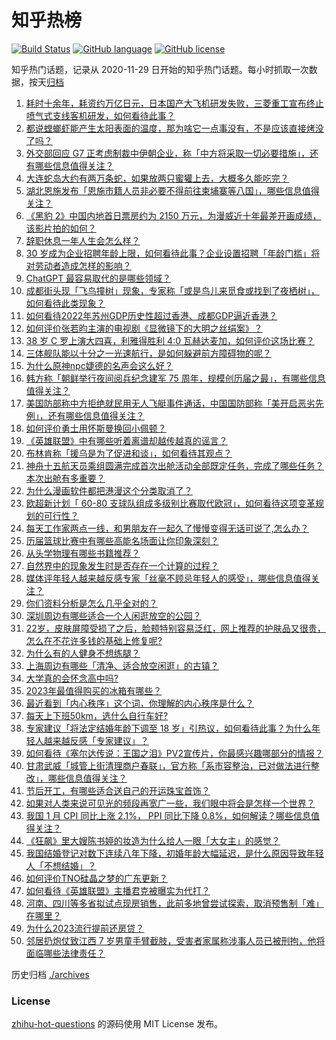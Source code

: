 # 知乎热榜
[![Build Status](https://github.com/ToWeLong/zhihu-hot-questions/workflows/CI/badge.svg)](https://github.com/ToWeLong/zhihu-hot-questions/actions)
[![GitHub language](https://img.shields.io/badge/language-golang-orange.svg)](https://golang.org/)
[![GitHub license](https://img.shields.io/github/license/ToWeLong/zhihu-hot-questions)](https://github.com/ToWeLong/zhihu-hot-questions/blob/main/LICENSE)

知乎热门话题，记录从 2020-11-29 日开始的知乎热门话题。每小时抓取一次数据，按天[归档](./archives)

<!-- BEGIN -->

1. [耗时十余年，耗资约万亿日元，日本国产大飞机研发失败，三菱重工宣布终止喷气式支线客机研发，如何看待此事？](https://www.zhihu.com/question/582749904)
1. [都说螳螂虾能产生太阳表面的温度，那为啥它一点事没有，不是应该直接烤没了吗？](https://www.zhihu.com/question/541560060)
1. [外交部回应 G7 正考虑制裁中伊朝企业，称「中方将采取一切必要措施」，还有哪些信息值得关注？](https://www.zhihu.com/question/582965322)
1. [大连蛇岛大约有两万条蛇，如果放两只蜜獾上去，大概多久能吃完？](https://www.zhihu.com/question/458741991)
1. [湖北恩施发布「恩施市籍人员非必要不得前往柬埔寨等八国」，哪些信息值得关注？](https://www.zhihu.com/question/582655146)
1. [《黑豹 2》中国内地首日票房约为 2150 万元，为漫威近十年最差开画成绩，该影片拍的如何？](https://www.zhihu.com/question/582749295)
1. [辞职休息一年人生会怎么样？](https://www.zhihu.com/question/582718053)
1. [30 岁成为企业招聘年龄上限，如何看待此事？企业设置招聘「年龄门槛」将对劳动者造成怎样的影响？](https://www.zhihu.com/question/582407358)
1. [ChatGPT 最容易取代的是哪些领域？](https://www.zhihu.com/question/582498339)
1. [成都街头现「飞鸟撞树」现象，专家称「或是鸟儿来觅食或找到了夜栖树」，如何看待此类现象？](https://www.zhihu.com/question/582954230)
1. [如何看待2022年苏州GDP历史性超过香港、成都GDP逼近香港？](https://www.zhihu.com/question/582343412)
1. [如何评价张若昀主演的电视剧《显微镜下的大明之丝绢案》？](https://www.zhihu.com/question/509947846)
1. [38 岁 C 罗上演大四喜，利雅得胜利 4:0 瓦赫达麦加，如何评价这场比赛？](https://www.zhihu.com/question/583127580)
1. [三体舰队能以十分之一光速航行，是如何躲避前方障碍物的呢？](https://www.zhihu.com/question/582644358)
1. [为什么原神npc婕德的名声会这么好？](https://www.zhihu.com/question/582688205)
1. [韩方称「朝鲜举行夜间阅兵纪念建军 75 周年，规模创历届之最」，有哪些信息值得关注？](https://www.zhihu.com/question/582924843)
1. [美国防部称中方拒绝就民用无人飞艇事件通话，中国国防部称「美开启恶劣先例」，还有哪些信息值得关注？](https://www.zhihu.com/question/582977528)
1. [如何评价勇士用怀斯曼换回小佩顿？](https://www.zhihu.com/question/583130405)
1. [《英雄联盟》中有哪些听着离谱却越传越真的谣言？](https://www.zhihu.com/question/444829622)
1. [布林肯称「援乌是为了促进和谈」，如何看待其观点？](https://www.zhihu.com/question/582961032)
1. [神舟十五航天员乘组圆满完成首次出舱活动全部既定任务，完成了哪些任务？本次出舱有多重要？](https://www.zhihu.com/question/582804279)
1. [为什么漫画软件都把港漫这个分类取消了？](https://www.zhihu.com/question/298734552)
1. [欧超新计划「 60-80 支球队组成多级别比赛取代欧冠」，如何看待这项变革规划的可行性？](https://www.zhihu.com/question/582977492)
1. [每天工作家两点一线，和男朋友在一起久了慢慢变得无话可说了,怎么办？](https://www.zhihu.com/question/581990434)
1. [历届篮球比赛中有哪些高能名场面让你印象深刻？](https://www.zhihu.com/question/582934098)
1. [从头学物理有哪些书籍推荐？](https://www.zhihu.com/question/582819158)
1. [自然界中的现象发生时是否存在一个计算的过程？](https://www.zhihu.com/question/582095190)
1. [媒体评年轻人越来越反感专家「丝毫不顾忌年轻人的感受」，哪些信息值得关注？](https://www.zhihu.com/question/582956629)
1. [你们资料分析是怎么几乎全对的？](https://www.zhihu.com/question/456216561)
1. [深圳周边有哪些适合一个人闲逛放空的公园？](https://www.zhihu.com/question/582817643)
1. [22岁，皮肤屏障受损了之后，脸颊特别容易泛红，网上推荐的护肤品又很贵，怎么在不花许多钱的基础上修复呢?](https://www.zhihu.com/question/578492691)
1. [为什么有的人健身不想练腿？](https://www.zhihu.com/question/582256023)
1. [上海周边有哪些「清净、适合放空闲逛」的古镇？](https://www.zhihu.com/question/582817640)
1. [大学真的会怀念高中吗?](https://www.zhihu.com/question/583043542)
1. [2023年最值得购买的冰箱有哪些？](https://www.zhihu.com/question/574815378)
1. [最近看到「内心秩序」这个词，你理解的内心秩序是什么？](https://www.zhihu.com/question/578840228)
1. [每天上下班50km，选什么自行车好?](https://www.zhihu.com/question/582616651)
1. [专家建议「将法定结婚年龄下调至 18 岁」引热议，如何看待此事？为什么年轻人越来越反感「专家建议」？](https://www.zhihu.com/question/582924506)
1. [如何看待《塞尔达传说：王国之泪》PV2宣传片，你最感兴趣哪部分的情报？](https://www.zhihu.com/question/582918202)
1. [甘肃武威「城管上街清理商户春联」，官方称「系市容整治，已对做法进行整改」，哪些信息值得关注？](https://www.zhihu.com/question/582924364)
1. [节后开工，有哪些适合送自己的开运珠宝首饰？](https://www.zhihu.com/question/581102245)
1. [如果对人类来说可见光的频段再宽广一些，我们眼中将会是怎样一个世界？](https://www.zhihu.com/question/68163999)
1. [我国 1 月 CPI 同比上涨 2.1%， PPI 同比下降 0.8%，如何解读？哪些信息值得关注？](https://www.zhihu.com/question/583134306)
1. [《狂飙》里大嫂陈书婷的妆造为什么给人一眼「大女主」的感觉？](https://www.zhihu.com/question/582013746)
1. [我国结婚登记对数下连续八年下降，初婚年龄大幅延迟，是什么原因导致年轻人「不想结婚」？](https://www.zhihu.com/question/582473778)
1. [如何评价TNO硅晶之梦的广东更新？](https://www.zhihu.com/question/582171717)
1. [如何看待《英雄联盟》主播君克被曝实为代打？](https://www.zhihu.com/question/582552312)
1. [河南、四川等多省拟试点现房销售，此前多地曾尝试探索，取消预售制「难」在哪里？](https://www.zhihu.com/question/582921835)
1. [为什么2023流行提前还房贷？](https://www.zhihu.com/question/582239126)
1. [邻居扔炮仗致江西 7 岁男童手臂截肢，受害者家属称涉事人员已被刑拘，他将面临哪些法律责任？](https://www.zhihu.com/question/582814178)

<!-- END -->

历史归档 [./archives](./archives)


### License
[zhihu-hot-questions](https://github.com/towelong/zhihu-hot-questions) 的源码使用 MIT License 发布。